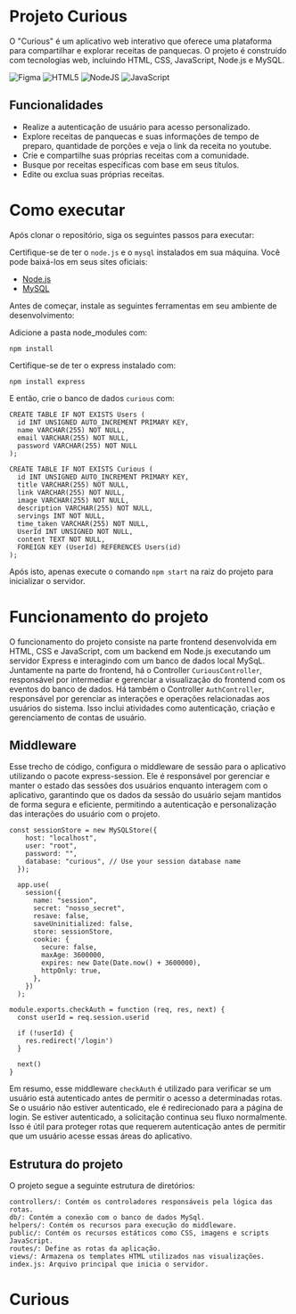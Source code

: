 # Projeto Curious

O "Curious" é um aplicativo web interativo que oferece uma plataforma para compartilhar e explorar receitas de panquecas. O projeto é construído com tecnologias web, incluindo HTML, CSS, JavaScript, Node.js e MySQL.

![Figma](https://img.shields.io/badge/figma-%23F24E1E.svg?style=for-the-badge&logo=figma&logoColor=white)
![HTML5](https://img.shields.io/badge/html5-%23E34F26.svg?style=for-the-badge&logo=html5&logoColor=white)
![NodeJS](https://img.shields.io/badge/node.js-6DA55F?style=for-the-badge&logo=node.js&logoColor=white)
![JavaScript](https://img.shields.io/badge/javascript-%23323330.svg?style=for-the-badge&logo=javascript&logoColor=%23F7DF1E)


## Funcionalidades

- Realize a autenticação de usuário para acesso personalizado.
- Explore receitas de panquecas e suas informações de tempo de preparo, quantidade de porções e veja o link da receita no youtube.
- Crie e compartilhe suas próprias receitas com a comunidade.
- Busque por receitas específicas com base em seus títulos.
- Edite ou exclua suas próprias receitas.


# Como executar

Após clonar o repositório, siga os seguintes passos para executar:

Certifique-se de ter o `node.js` e o `mysql` instalados em sua máquina. Você pode baixá-los em seus sites oficiais:

- [Node.js](https://nodejs.org/)
- [MySQL](https://www.mysql.com/)

Antes de começar, instale as seguintes ferramentas em seu ambiente de desenvolvimento:

Adicione a pasta node_modules com:

```
npm install
```

Certifique-se de ter o express instalado com:

```
npm install express
```

E então, crie o banco de dados `curious` com:

```
CREATE TABLE IF NOT EXISTS Users (
  id INT UNSIGNED AUTO_INCREMENT PRIMARY KEY,
  name VARCHAR(255) NOT NULL,
  email VARCHAR(255) NOT NULL,
  password VARCHAR(255) NOT NULL
);

CREATE TABLE IF NOT EXISTS Curious (
  id INT UNSIGNED AUTO_INCREMENT PRIMARY KEY,
  title VARCHAR(255) NOT NULL,
  link VARCHAR(255) NOT NULL,
  image VARCHAR(255) NOT NULL,
  description VARCHAR(255) NOT NULL,
  servings INT NOT NULL,
  time_taken VARCHAR(255) NOT NULL,
  UserId INT UNSIGNED NOT NULL,
  content TEXT NOT NULL,
  FOREIGN KEY (UserId) REFERENCES Users(id)
);
```

Após isto, apenas execute o comando `npm start` na raiz do projeto para inicializar o servidor.


# Funcionamento do projeto

O funcionamento do projeto consiste na parte frontend desenvolvida em HTML, CSS e JavaScript, com um backend em Node.js executando um servidor Express e interagindo com um banco de dados local MySqL.
Juntamente na parte do frontend, há o Controller `CuriousController`, responsável por intermediar e gerenciar a visualização do frontend com os eventos do banco de dados.
Há também o Controller `AuthController`, responsável por gerenciar as interações e operações relacionadas aos usuários do sistema. Isso inclui atividades como autenticação, criação e gerenciamento de contas de usuário.


## Middleware

Esse trecho de código, configura o middleware de sessão para o aplicativo utilizando o pacote express-session. Ele é responsável por gerenciar e manter o estado das sessões dos usuários enquanto interagem com o aplicativo, garantindo que os dados da sessão do usuário sejam mantidos de forma segura e eficiente, permitindo a autenticação e personalização das interações do usuário com o projeto.

```
const sessionStore = new MySQLStore({
    host: "localhost",
    user: "root",
    password: "",
    database: "curious", // Use your session database name
  });

  app.use(
    session({
      name: "session",
      secret: "nosso_secret",
      resave: false,
      saveUninitialized: false,
      store: sessionStore,
      cookie: {
        secure: false,
        maxAge: 3600000,
        expires: new Date(Date.now() + 3600000),
        httpOnly: true,
      },
    })
  );
```

```
module.exports.checkAuth = function (req, res, next) {
  const userId = req.session.userid

  if (!userId) {
    res.redirect('/login')
  }

  next()
}
```

Em resumo, esse middleware `checkAuth` é utilizado para verificar se um usuário está autenticado antes de permitir o acesso a determinadas rotas. Se o usuário não estiver autenticado, ele é redirecionado para a página de login. Se estiver autenticado, a solicitação continua seu fluxo normalmente. Isso é útil para proteger rotas que requerem autenticação antes de permitir que um usuário acesse essas áreas do aplicativo.


## Estrutura do projeto

O projeto segue a seguinte estrutura de diretórios:

```
controllers/: Contém os controladores responsáveis pela lógica das rotas.
db/: Contém a conexão com o banco de dados MySql.
helpers/: Contém os recursos para execução do middleware.
public/: Contém os recursos estáticos como CSS, imagens e scripts JavaScript.
routes/: Define as rotas da aplicação.
views/: Armazena os templates HTML utilizados nas visualizações.
index.js: Arquivo principal que inicia o servidor.
```

# Curious
